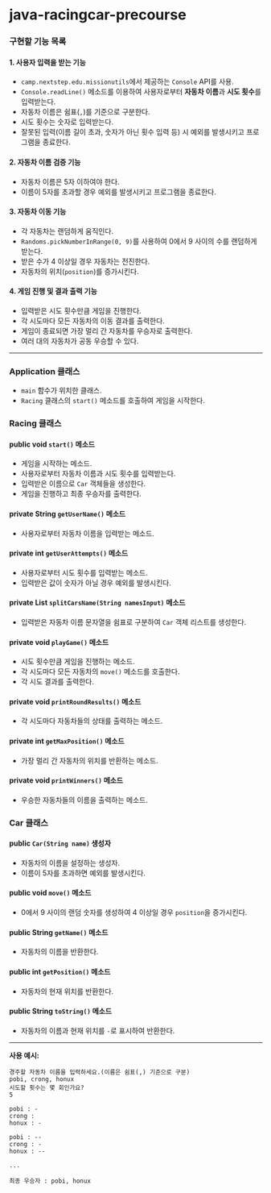 # java-racingcar-precourse
### 구현할 기능 목록

#### 1. 사용자 입력을 받는 기능
- `camp.nextstep.edu.missionutils`에서 제공하는 `Console` API를 사용.
- `Console.readLine()` 메소드를 이용하여 사용자로부터 **자동차 이름**과 **시도 횟수**를 입력받는다.
- 자동차 이름은 쉼표(`,`)를 기준으로 구분한다.
- 시도 횟수는 숫자로 입력받는다.
- 잘못된 입력(이름 길이 초과, 숫자가 아닌 횟수 입력 등) 시 예외를 발생시키고 프로그램을 종료한다.

#### 2. 자동차 이름 검증 기능
- 자동차 이름은 5자 이하여야 한다.
- 이름이 5자를 초과할 경우 예외를 발생시키고 프로그램을 종료한다.

#### 3. 자동차 이동 기능
- 각 자동차는 랜덤하게 움직인다.
- `Randoms.pickNumberInRange(0, 9)`를 사용하여 0에서 9 사이의 수를 랜덤하게 받는다.
- 받은 수가 4 이상일 경우 자동차는 전진한다.
- 자동차의 위치(`position`)를 증가시킨다.

#### 4. 게임 진행 및 결과 출력 기능
- 입력받은 시도 횟수만큼 게임을 진행한다.
- 각 시도마다 모든 자동차의 이동 결과를 출력한다.
- 게임이 종료되면 가장 멀리 간 자동차를 우승자로 출력한다.
- 여러 대의 자동차가 공동 우승할 수 있다.

---

### Application 클래스
- `main` 함수가 위치한 클래스.
- `Racing` 클래스의 `start()` 메소드를 호출하여 게임을 시작한다.

### Racing 클래스

#### public void `start()` 메소드
- 게임을 시작하는 메소드.
- 사용자로부터 자동차 이름과 시도 횟수를 입력받는다.
- 입력받은 이름으로 `Car` 객체들을 생성한다.
- 게임을 진행하고 최종 우승자를 출력한다.

#### private String `getUserName()` 메소드
- 사용자로부터 자동차 이름을 입력받는 메소드.

#### private int `getUserAttempts()` 메소드
- 사용자로부터 시도 횟수를 입력받는 메소드.
- 입력받은 값이 숫자가 아닐 경우 예외를 발생시킨다.

#### private List<Car> `splitCarsName(String namesInput)` 메소드
- 입력받은 자동차 이름 문자열을 쉼표로 구분하여 `Car` 객체 리스트를 생성한다.

#### private void `playGame()` 메소드
- 시도 횟수만큼 게임을 진행하는 메소드.
- 각 시도마다 모든 자동차의 `move()` 메소드를 호출한다.
- 각 시도 결과를 출력한다.

#### private void `printRoundResults()` 메소드
- 각 시도마다 자동차들의 상태를 출력하는 메소드.

#### private int `getMaxPosition()` 메소드
- 가장 멀리 간 자동차의 위치를 반환하는 메소드.

#### private void `printWinners()` 메소드
- 우승한 자동차들의 이름을 출력하는 메소드.

### Car 클래스

#### public `Car(String name)` 생성자
- 자동차의 이름을 설정하는 생성자.
- 이름이 5자를 초과하면 예외를 발생시킨다.

#### public void `move()` 메소드
- 0에서 9 사이의 랜덤 숫자를 생성하여 4 이상일 경우 `position`을 증가시킨다.

#### public String `getName()` 메소드
- 자동차의 이름을 반환한다.

#### public int `getPosition()` 메소드
- 자동차의 현재 위치를 반환한다.

#### public String `toString()` 메소드
- 자동차의 이름과 현재 위치를 `-`로 표시하여 반환한다.

---

**사용 예시:**

```
경주할 자동차 이름을 입력하세요.(이름은 쉼표(,) 기준으로 구분)
pobi, crong, honux
시도할 횟수는 몇 회인가요?
5

pobi : -
crong : 
honux : -

pobi : --
crong : -
honux : --

...

최종 우승자 : pobi, honux
```